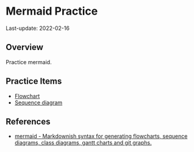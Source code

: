# Mermaid Practice

Last-update: 2022-02-16

## Overview
Practice mermaid. 

## Practice Items
- [Flowchart](/flowchart.md)
- [Sequence diagram](/sequence_diagram.md)

## References
- [mermaid - Markdownish syntax for generating flowcharts, sequence diagrams, class diagrams, gantt charts and git graphs.](https://mermaid-js.github.io/mermaid/#/)